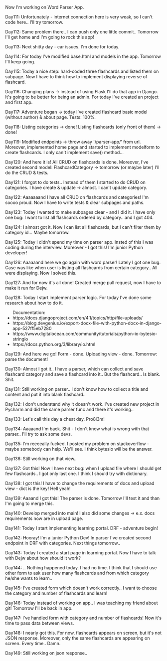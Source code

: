 Now I'm working on Word Parser App.

<p>Day111: Unfortunately - internet connection here is very weak, so I can't code here.. I'll try tomorrow.</p>
<p>Day112: Same problem there.. I can push only one little commit.. Tomorrow I'll get home and I'm going to rock this app!</p>
<p>Day113: Next shitty day - car issues. I'm done for today.</p>
<p>Day114: For today I've modified base.html and models in the app. Tomorrow I'll keep going.</p>
<p>Day115: Today a nice step: hard-coded three flashcards and listed them on subpage. Now I have to think how to implement displaying reverse of flashcard.</p>
<p>Day116: Changing plans -> instead of using Flask I'll do that app in Django. It's going to be better for being an admin. For today I've created an project and first app.</p>
<p>Day117: Adventure began -> today I've created flashcard basic model (without author) & about page. Tests: 100%.</p>
<p>Day118: Listing categories -> done! Listing flashcards (only front of them) -> done!</p>
<p>Day119: Modified endpoints -> throw away '/parser-app/' from url. Moreover, implemented home page and started to implement modelform to create flashcards. I only can't implement save() method...</p>
<p>Day120: And here it is! All CRUD on flashcards is done. Moreover, I've created second model: FlashcardCategory -> tomorrow (or maybe later) I'll do the CRUD & tests.</p>
<p>Day121: I forgot to do tests.. Instead of them I started to do CRUD on categories. I have create & update -> almost. I can't update category.</p>
<p>Day122: Aaaaaaand I have all CRUD on flashcards and categories! I'm soooo proud. Now I have to write tests & clear subpages and paths.</p>
<p>Day123: Today I wanted to make subpages clear - and I did it. I have only one bug: I want to list all flashcards ordered by category.. and I got 404.</p>
<p>Day124: I almost got it. Now I can list all flashcards, but I can't filter them by category id... Maybe tomorrow.</p>
<p>Day125: Today I didn't spend my time on parser app. Insted of this I was coding during the interview. Moreover - I got this! I'm junior Python developer!</p>
<p>Day126: Aaaaaand here we go again with word parser! Lately I got one bug. Case was like when user is listing all flashcards from certain category.. All were displaying. Now I solved this.</p>
<p>Day127: And for now it's all done! Created merge pull request, now I have to make it run for Dejw.</p>
<p>Day128: Today I start implement parser logic. For today I've done some research about how to do it.</p>
<ul>Documentation:
<li>https://docs.djangoproject.com/en/4.1/topics/http/file-uploads/</li>
<li>https://blog.devgenius.io/export-docx-file-with-python-docx-in-django-app-527ff5eb7280</li>
<li>https://www.digitalocean.com/community/tutorials/python-io-bytesio-stringio</li>
<li>https://docs.python.org/3/library/io.html</li>
</ul>
<p>Day129: And here we go! Form - done. Uploading view - done. Tomorrow: parse the document!</p>
<p>Day130: Almost I got it.. I have a parser, which can collect and save flashcard category and save a flashcard into it.. But the flashcard.. Is blank. Shit.</p>
<p>Day131: Still working on parser.. I don't know how to collect a title and content and put it into blank flashcard..</p>
<p>Day132: I don't understand why it doesn't work. I've created new project in Pycharm and did the same parser func and there it's working..</p>
<p>Day133: Let's call this day a cheat day. Pro8l3m!</p>
<p>Day134: Aaaaand I'm back. Shit - I don't know what is wrong with that parser.. I'll try to ask some devs.</p>
<p>Day135: I'm reeeeally fucked. I posted my problem on stackoverflow - maybe somebody can help. We'll see. I think bytesio will be the answer.</p>
<p>Day136: Still working on that view..</p>
<p>Day137: Got this! Now I have next bug: when I upload file where I should get few flashcards.. I got only last one. I think I should try with dictionary.</p>
<p>Day138: I got this! I have to change the requirements of docs and upload view - dict is the key! Hell yeah!</p>
<p>Day139: Aaaand I got this! The parser is done. Tomorrow I'll test it and than I'm going to merge this.</p>
<p>Day140: Develop merged into main! I also did some changes -> e.x. docs requirements now are in upload page.</p>
<p>Day141: Today I start implementing learning portal. DRF - adventure begin!</p>
<p>Day142: Hooray! I'm a junior Python Dev! In parser I've created second endpoint in DRF with categories. Next things tomorrow..</p>
<p>Day143: Today I created a start page in learning portal. Now I have to talk with Dejw about how should it work?</p>
<p>Day144: .. Nothing happened today. I had no time. I think that I should use other form to ask user how many flashcards and from which category he/she wants to learn..</p>
<p>Day145: I've created form which doesn't work correctly.. I want to choose the category and number of flashcards and learn!</p>
<p>Day146: Today instead of working on app.. I was teaching my friend about git! Tomorrow I'll be back in app.</p>
<p>Day147: I've handled form with category and number of flashcards! Now it's time to pass data between views.</p>
<p>Day148: I nearly got this. For now, flashcards appears on screen, but it's not JSON response. Moreover, only the same flashcards are appearing on screen. Every time.. Damn.</p>
<p>Day149: Still working on json response..</p>